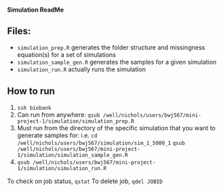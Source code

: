 #### Simulation ReadMe

## Files:

- `simulation_prep.R` generates the folder structure and missingness equation(s) for a set of simulations
- `simulation_sample_gen.R` generates the samples for a given simulation
- `simulation_run.R` actually runs the simulation


## How to run

1. `ssh biobank`
2. Can run from anywhere:
`qsub /well/nichols/users/bwj567/mini-project-1/simulation/simulation_prep.R`
3. Must run from the directory of the specific simulation that you want to generate samples for:
i.e. 
`cd /well/nichols/users/bwj567/simulation/sim_1_5000_1`
`qsub /well/nichols/users/bwj567/mini-project-1/simulation/simulation_sample_gen.R`
4. `qsub /well/nichols/users/bwj567/mini-project-1/simulation/simulation_run.R`

To check on job status, `qstat`
To delete job, `qdel JOBID`
